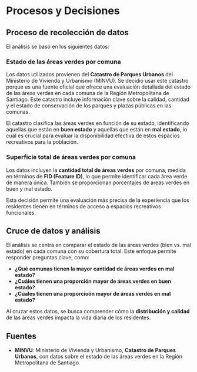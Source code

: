
# Procesos y Decisiones

## **Proceso de recolección de datos**

El análisis se basó en los siguientes datos:

### **Estado de las áreas verdes por comuna**
Los datos utilizados provienen del **Catastro de Parques Urbanos** del Ministerio de Vivienda y Urbanismo (MINVU). Se decidió usar este catastro porque es una fuente oficial que ofrece una evaluación detallada del estado de las áreas verdes en cada comuna de la Región Metropolitana de Santiago. Este catastro incluye información clave sobre la calidad, cantidad y el estado de conservación de los parques y plazas públicas en las comunas.

El catastro clasifica las áreas verdes en función de su estado, identificando aquellas que están en **buen estado** y aquellas que están en **mal estado**, lo cual es crucial para evaluar la disponibilidad efectiva de estos espacios recreativos para la población.

### **Superficie total de áreas verdes por comuna**
Los datos incluyen la **cantidad total de áreas verdes** por comuna, medida en términos de **FID (Feature ID)**, lo que permite identificar cada área verde de manera única. También se proporcionan porcentajes de áreas verdes en buen y mal estado.

Esta decisión permite una evaluación más precisa de la experiencia que los residentes tienen en términos de acceso a espacios recreativos funcionales.

## **Cruce de datos y análisis**
El análisis se centra en comparar el estado de las áreas verdes (bien vs. mal estado) en cada comuna con su cobertura total. Este enfoque permite responder preguntas clave, como:

- **¿Qué comunas tienen la mayor cantidad de áreas verdes en mal estado?**
- **¿Cuáles tienen una proporción mayor de áreas verdes en buen estado?**
- **¿Cúales tienen una proporcioón mayor de áreas verdes en mal estado?**

Al cruzar estos datos, se busca comprender cómo la **distribución y calidad** de las áreas verdes impacta la vida diaria de los residentes.

## **Fuentes**
- **MINVU**: Ministerio de Vivienda y Urbanismo, **Catastro de Parques Urbanos**, con datos sobre el estado de las áreas verdes en la Región Metropolitana de Santiago.
